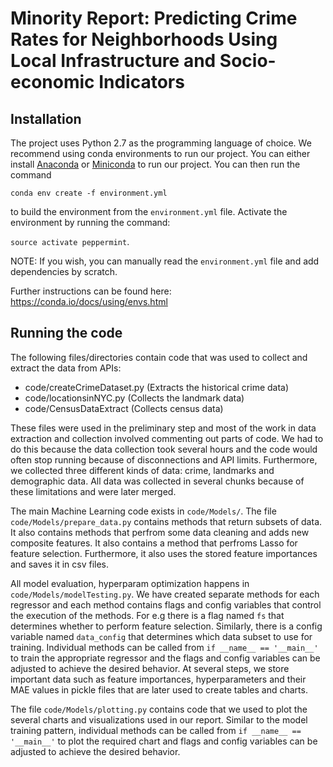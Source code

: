 # Minority Report: Predicting Crime Rates for Neighborhoods Using Local Infrastructure and Socio-economic Indicators

## Installation

The project uses Python 2.7 as the programming language of choice. We recommend using conda environments to run our project. You can either install [Anaconda](https://www.continuum.io/downloads) or [Miniconda](https://conda.io/miniconda.html) to run our project. You can then run the command

`conda env create -f environment.yml`

to build the environment from the `environment.yml` file. Activate the environment by running the command:

`source activate peppermint`.

NOTE: If you wish, you can manually read the `environment.yml` file and add dependencies by scratch.

Further instructions can be found here: https://conda.io/docs/using/envs.html

## Running the code

The following files/directories  contain code that was used to collect and extract the data from APIs:

- code/createCrimeDataset.py (Extracts the historical crime data)
- code/locationsinNYC.py (Collects the landmark data)
- code/CensusDataExtract (Collects census data)

These files were used in the preliminary step and most of the work in data extraction and collection involved commenting out parts of code. We had to do this because the data collection took several hours and the code would often stop running because of disconnections and API limits. Furthermore, we collected three different kinds of data: crime, landmarks and demographic data. All data was collected in several chunks because of these limitations and were later merged.

The main Machine Learning code exists in `code/Models/`. The file `code/Models/prepare_data.py` contains methods that return subsets of data. It also contains methods that perfrom some data cleaning and adds new composite features. It also contains a method that perfroms Lasso for feature selection. Furthermore, it also uses the stored feature importances and saves it in csv files.

All model evaluation, hyperparam optimization happens in `code/Models/modelTesting.py`. We have created separate methods for each regressor and each method contains flags and config variables that control the execution of the methods. For e.g there is a flag named `fs` that determines whether to perform feature selection. Similarly, there is a config variable named  `data_config` that determines which data subset to use for training. Individual methods can be called from `if __name__ == '__main__'` to train the appropriate regressor and the flags and config variables can be adjusted to achieve the desired behavior. At several steps, we store important data such as feature importances, hyperparameters and their MAE values in pickle files that are later used to create tables and charts.

The file `code/Models/plotting.py` contains code that we used to plot the several charts and visualizations used in our report. Similar to the model training pattern, individual methods can be called from `if __name__ == '__main__'` to plot the required chart and flags and config variables can be adjusted to achieve the desired behavior.
